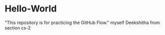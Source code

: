 # Hello-World
"This repository is for practicing the GitHub Flow."
myself Deekshitha from section cs-2
